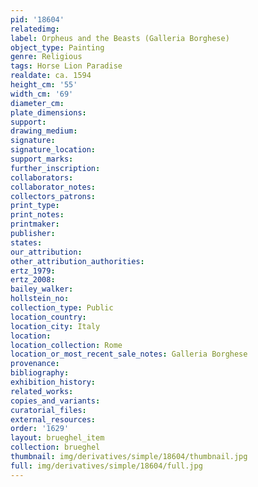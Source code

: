 ```yaml
---
pid: '18604'
relatedimg: 
label: Orpheus and the Beasts (Galleria Borghese)
object_type: Painting
genre: Religious
tags: Horse Lion Paradise
realdate: ca. 1594
height_cm: '55'
width_cm: '69'
diameter_cm: 
plate_dimensions: 
support: 
drawing_medium: 
signature: 
signature_location: 
support_marks: 
further_inscription: 
collaborators: 
collaborator_notes: 
collectors_patrons: 
print_type: 
print_notes: 
printmaker: 
publisher: 
states: 
our_attribution: 
other_attribution_authorities: 
ertz_1979: 
ertz_2008: 
bailey_walker: 
hollstein_no: 
collection_type: Public
location_country: 
location_city: Italy
location: 
location_collection: Rome
location_or_most_recent_sale_notes: Galleria Borghese
provenance: 
bibliography: 
exhibition_history: 
related_works: 
copies_and_variants: 
curatorial_files: 
external_resources: 
order: '1629'
layout: brueghel_item
collection: brueghel
thumbnail: img/derivatives/simple/18604/thumbnail.jpg
full: img/derivatives/simple/18604/full.jpg
---
```

